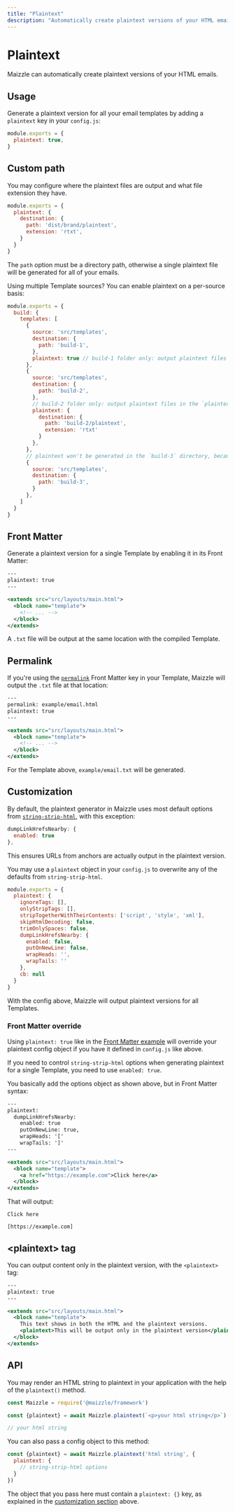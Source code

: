 ```yaml
---
title: "Plaintext"
description: "Automatically create plaintext versions of your HTML emails in Maizzle"
---
```


# Plaintext

Maizzle can automatically create plaintext versions of your HTML emails.

## Usage

Generate a plaintext version for all your email templates by adding a `plaintext` key in your `config.js`:

<code-sample title="config.js">

  ```js
  module.exports = {
    plaintext: true,
  }
  ```

</code-sample>

## Custom path

You may configure where the plaintext files are output and what file extension they have.

<code-sample title="config.js">

  ```js
  module.exports = {
    plaintext: {
      destination: {
        path: 'dist/brand/plaintext',
        extension: 'rtxt',
      }
    }
  }
  ```

</code-sample>

<alert>The `path` option must be a directory path, otherwise a single plaintext file will be generated for all of your emails.</alert>

Using multiple Template sources? You can enable plaintext on a per-source basis:

<code-sample title="config.js">

  ```js
  module.exports = {
    build: {
      templates: [
        {
          source: 'src/templates',
          destination: {
            path: 'build-1',
          },
          plaintext: true // build-1 folder only: output plaintext files next to the HTML counterparts
        },
        {
          source: 'src/templates',
          destination: {
            path: 'build-2',
          },
          // build-2 folder only: output plaintext files in the `plaintext` subdirectory, with custom extension
          plaintext: {
            destination: {
              path: 'build-2/plaintext',
              extension: 'rtxt'
            }
          },
        },
        // plaintext won't be generated in the `build-3` directory, because we didn't enable it
        {
          source: 'src/templates',
          destination: {
            path: 'build-3',
          }
        },
      ]
    }
  }
  ```

</code-sample>

## Front Matter

Generate a plaintext version for a single Template by enabling it in its Front Matter:

<code-sample title="src/templates/example.html">

  ```xml
  ---
  plaintext: true
  ---

  <extends src="src/layouts/main.html">
    <block name="template">
      <!-- ... -->
    </block>
  </extends>
  ```

</code-sample>

A `.txt` file will be output at the same location with the compiled Template.

## Permalink

If you're using the [`permalink`](/docs/configuration/templates#permalink) Front Matter key in your Template, Maizzle will output the `.txt` file at that location:

<code-sample title="src/templates/example.html">

  ```xml
  ---
  permalink: example/email.html
  plaintext: true
  ---

  <extends src="src/layouts/main.html">
    <block name="template">
      <!-- ... -->
    </block>
  </extends>
  ```

</code-sample>

For the Template above, `example/email.txt` will be generated.

## Customization

By default, the plaintext generator in Maizzle uses most default options from [`string-strip-html`](https://codsen.com/os/string-strip-html/#optional-options-object), with this exception:

```js
dumpLinkHrefsNearby: {
  enabled: true
},
```

This ensures URLs from anchors are actually output in the plaintext version.

You may use a `plaintext` object in your `config.js` to overwrite any of the defaults from `string-strip-html`.

<code-sample title="config.js">

  ```js
  module.exports = {
    plaintext: {
      ignoreTags: [],
      onlyStripTags: [],
      stripTogetherWithTheirContents: ['script', 'style', 'xml'],
      skipHtmlDecoding: false,
      trimOnlySpaces: false,
      dumpLinkHrefsNearby: {
        enabled: false,
        putOnNewLine: false,
        wrapHeads: '',
        wrapTails: ''
      },
      cb: null
    }
  }
  ```

</code-sample>

<alert>With the config above, Maizzle will output plaintext versions for all Templates.</alert>

### Front Matter override

Using `plaintext: true` like in the [Front Matter example](/docs/plaintext#front-matter) will override your plaintext config object if you have it defined in `config.js` like above.

If you need to control `string-strip-html` options when generating plaintext for a single Template, you need to use `enabled: true`.

You basically add the options object as shown above, but in Front Matter syntax:

<code-sample title="src/templates/example.html">

  ```xml
  ---
  plaintext:
    dumpLinkHrefsNearby:
      enabled: true
      putOnNewLine: true,
      wrapHeads: '['
      wrapTails: ']'
  ---

  <extends src="src/layouts/main.html">
    <block name="template">
      <a href="https://example.com">Click here</a>
    </block>
  </extends>
  ```

</code-sample>

That will output:

```
Click here

[https://example.com]
```

## &lt;plaintext&gt; tag

You can output content only in the plaintext version, with the `<plaintext>` tag:

<code-sample title="src/templates/example.html">

  ```xml
  ---
  plaintext: true
  ---

  <extends src="src/layouts/main.html">
    <block name="template">
      This text shows in both the HTML and the plaintext versions.
      <plaintext>This will be output only in the plaintext version</plaintext>
    </block>
  </extends>
  ```

</code-sample>

## API

You may render an HTML string to plaintext in your application with the help of the `plaintext()` method.

<code-sample title="app.js">

  ```js
  const Maizzle = require('@maizzle/framework')

  const {plaintext} = await Maizzle.plaintext(`<p>your html string</p>`)

  // your html string
  ```

</code-sample>

You can also pass a config object to this method:

<code-sample title="app.js">

  ```js
  const {plaintext} = await Maizzle.plaintext('html string', {
    plaintext: {
      // string-strip-html options
    }
  })
  ```

</code-sample>

The object that you pass here must contain a `plaintext: {}` key, as explained in the [customization section](/docs/plaintext#customization) above.
